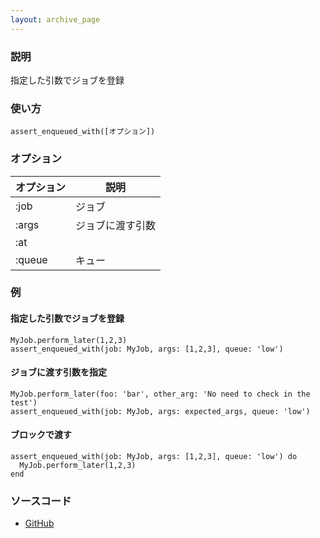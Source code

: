 ```yaml
---
layout: archive_page
---
```

### 説明
指定した引数でジョブを登録

### 使い方
    assert_enqueued_with([オプション])

### オプション

オプション  | 説明
-------|----
:job   | ジョブ
:args  | ジョブに渡す引数
:at    |
:queue | キュー

### 例
#### 指定した引数でジョブを登録
    MyJob.perform_later(1,2,3)
    assert_enqueued_with(job: MyJob, args: [1,2,3], queue: 'low')

#### ジョブに渡す引数を指定
    MyJob.perform_later(foo: 'bar', other_arg: 'No need to check in the test')
    assert_enqueued_with(job: MyJob, args: expected_args, queue: 'low')

#### ブロックで渡す
    assert_enqueued_with(job: MyJob, args: [1,2,3], queue: 'low') do
      MyJob.perform_later(1,2,3)
    end

### ソースコード
* [GitHub](https://github.com/rails/rails/blob/ac30e389ecfa0e26e3d44c1eda8488ddf63b3ecc/activejob/lib/active_job/test_helper.rb#L300)